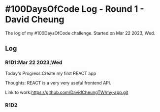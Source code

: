# #100DaysOfCode Log - Round 1 - David Cheung

The log of my #100DaysOfCode challenge. Started on Mar 22 2023, Wed.

## Log

### R1D1:Mar 22 2023,Wed

Today's Progress:Create my first REACT app

Thoughts: REACT is a very very useful frontend API.

Link to work:https://github.com/DavidCheungTW/my-app.git

### R1D2
